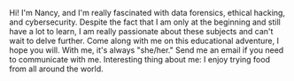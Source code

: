 Hi! I'm Nancy, and I'm really fascinated with data forensics, ethical hacking, and cybersecurity. Despite the fact that I am only at the beginning and still have a lot to learn, I am really passionate about these subjects and can't wait to delve further. Come along with me on this educational adventure, I hope you will. With me, it's always "she/her." Send me an email if you need to communicate with me. Interesting thing about me: I enjoy trying food from all around the world.

<!---
nmusheinesh/nmusheinesh is a ✨ special ✨ repository because its `README.md` (this file) appears on your GitHub profile.
You can click the Preview link to take a look at your changes.
--->
